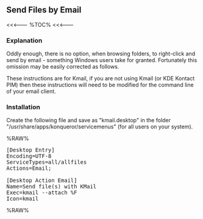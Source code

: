 ## Send Files by Email

<<<---
%TOC%
<<<---

### Explanation

Oddly enough, there is no option, when browsing folders, to right-click and send by email - something Windows users take for granted. Fortunately this omission may be easily corrected as follows.

These instructions are for Kmail, if you are not using Kmail (or KDE Kontact PIM) then these instructions will need to be modified for the command line of your email client.

### Installation

Create the following file and save as "kmail.desktop" in the folder "/usr/share/apps/konqueror/servicemenus" (for all users on your system).

%RAW%
<pre>
[Desktop Entry]
Encoding=UTF-8
ServiceTypes=all/allfiles
Actions=Email;

[Desktop Action Email]
Name=Send file(s) with KMail
Exec=kmail --attach %F
Icon=kmail
</PRE>
%RAW%

 